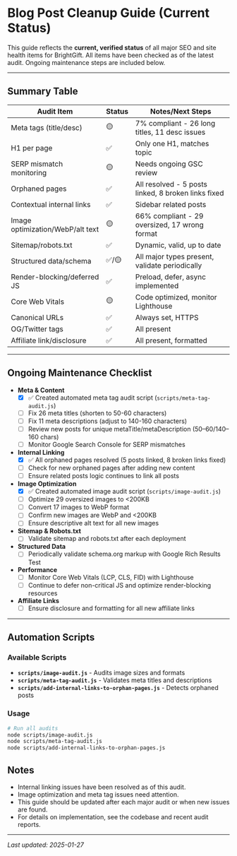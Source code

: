 # Blog Post Cleanup Guide (Current Status)

This guide reflects the **current, verified status** of all major SEO and site health items for BrightGift. All items have been checked as of the latest audit. Ongoing maintenance steps are included below.

---

## Summary Table

| Audit Item                        | Status      | Notes/Next Steps                                 |
|------------------------------------|-------------|--------------------------------------------------|
| Meta tags (title/desc)             | 🟡          | 7% compliant - 26 long titles, 11 desc issues   |
| H1 per page                        | ✅          | Only one H1, matches topic                       |
| SERP mismatch monitoring           | 🟡          | Needs ongoing GSC review                         |
| Orphaned pages                     | ✅          | All resolved - 5 posts linked, 8 broken links fixed |
| Contextual internal links          | ✅          | Sidebar related posts                            |
| Image optimization/WebP/alt text   | 🟡          | 66% compliant - 29 oversized, 17 wrong format   |
| Sitemap/robots.txt                 | ✅          | Dynamic, valid, up to date                       |
| Structured data/schema             | ✅/🟡        | All major types present, validate periodically   |
| Render-blocking/deferred JS        | ✅          | Preload, defer, async implemented                |
| Core Web Vitals                    | 🟡          | Code optimized, monitor Lighthouse               |
| Canonical URLs                     | ✅          | Always set, HTTPS                                |
| OG/Twitter tags                    | ✅          | All present                                      |
| Affiliate link/disclosure          | ✅          | All present, formatted                           |

---

## Ongoing Maintenance Checklist

- **Meta & Content**
  - [x] ✅ Created automated meta tag audit script (`scripts/meta-tag-audit.js`)
  - [ ] Fix 26 meta titles (shorten to 50-60 characters)
  - [ ] Fix 11 meta descriptions (adjust to 140-160 characters)
  - [ ] Review new posts for unique metaTitle/metaDescription (50–60/140–160 chars)
  - [ ] Monitor Google Search Console for SERP mismatches
- **Internal Linking**
  - [x] ✅ All orphaned pages resolved (5 posts linked, 8 broken links fixed)
  - [ ] Check for new orphaned pages after adding new content
  - [ ] Ensure related posts logic continues to link all posts
- **Image Optimization**
  - [x] ✅ Created automated image audit script (`scripts/image-audit.js`)
  - [ ] Optimize 29 oversized images to <200KB
  - [ ] Convert 17 images to WebP format
  - [ ] Confirm new images are WebP and <200KB
  - [ ] Ensure descriptive alt text for all new images
- **Sitemap & Robots.txt**
  - [ ] Validate sitemap and robots.txt after each deployment
- **Structured Data**
  - [ ] Periodically validate schema.org markup with Google Rich Results Test
- **Performance**
  - [ ] Monitor Core Web Vitals (LCP, CLS, FID) with Lighthouse
  - [ ] Continue to defer non-critical JS and optimize render-blocking resources
- **Affiliate Links**
  - [ ] Ensure disclosure and formatting for all new affiliate links

---

## Automation Scripts

### Available Scripts
- **`scripts/image-audit.js`** - Audits image sizes and formats
- **`scripts/meta-tag-audit.js`** - Validates meta titles and descriptions  
- **`scripts/add-internal-links-to-orphan-pages.js`** - Detects orphaned posts

### Usage
```bash
# Run all audits
node scripts/image-audit.js
node scripts/meta-tag-audit.js
node scripts/add-internal-links-to-orphan-pages.js
```

## Notes
- Internal linking issues have been resolved as of this audit.
- Image optimization and meta tag issues need attention.
- This guide should be updated after each major audit or when new issues are found.
- For details on implementation, see the codebase and recent audit reports.

---

_Last updated: 2025-01-27_  <!-- Updated after orphaned posts audit and fixes --> 